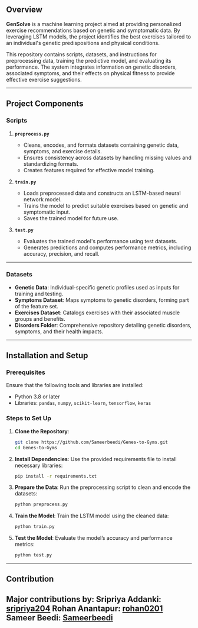## Overview
**GenSolve** is a machine learning project aimed at providing personalized exercise recommendations based on genetic and symptomatic data. By leveraging LSTM models, the project identifies the best exercises tailored to an individual's genetic predispositions and physical conditions.

This repository contains scripts, datasets, and instructions for preprocessing data, training the predictive model, and evaluating its performance. The system integrates information on genetic disorders, associated symptoms, and their effects on physical fitness to provide effective exercise suggestions.

---

## Project Components

### Scripts
1. **`preprocess.py`**
   - Cleans, encodes, and formats datasets containing genetic data, symptoms, and exercise details.
   - Ensures consistency across datasets by handling missing values and standardizing formats.
   - Creates features required for effective model training.

2. **`train.py`**
   - Loads preprocessed data and constructs an LSTM-based neural network model.
   - Trains the model to predict suitable exercises based on genetic and symptomatic input.
   - Saves the trained model for future use.

3. **`test.py`**
   - Evaluates the trained model's performance using test datasets.
   - Generates predictions and computes performance metrics, including accuracy, precision, and recall.

---

### Datasets
- **Genetic Data**: Individual-specific genetic profiles used as inputs for training and testing.
- **Symptoms Dataset**: Maps symptoms to genetic disorders, forming part of the feature set.
- **Exercises Dataset**: Catalogs exercises with their associated muscle groups and benefits.
- **Disorders Folder**: Comprehensive repository detailing genetic disorders, symptoms, and their health impacts.

---

## Installation and Setup

### Prerequisites
Ensure that the following tools and libraries are installed:
- Python 3.8 or later
- Libraries: `pandas`, `numpy`, `scikit-learn`, `tensorflow`, `keras`

### Steps to Set Up
1. **Clone the Repository**:
   ```bash
   git clone https://github.com/Sameerbeedi/Genes-to-Gyms.git
   cd Genes-to-Gyms
   ```

2. **Install Dependencies**:
   Use the provided requirements file to install necessary libraries:
   ```bash
   pip install -r requirements.txt
   ```

3. **Prepare the Data**:
   Run the preprocessing script to clean and encode the datasets:
   ```bash
   python preprocess.py
   ```

4. **Train the Model**:
   Train the LSTM model using the cleaned data:
   ```bash
   python train.py
   ```

5. **Test the Model**:
   Evaluate the model’s accuracy and performance metrics:
   ```bash
   python test.py
   ```

---

## Contribution
Major contributions by:
Sripriya Addanki: [sripriya204](https://github.com/sripriya204)
Rohan Anantapur: [rohan0201](https://github.com/rohan0201)
Sameer Beedi: [Sameerbeedi](https://github.com/Sameerbeedi)
---
